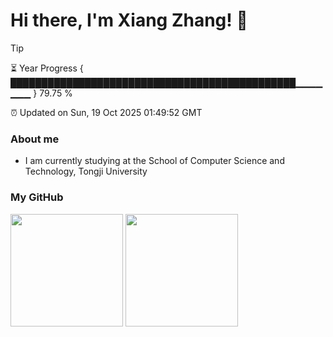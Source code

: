 
<h1>Hi there, I'm Xiang Zhang! 👋</h1>

> [!TIP]
> ⏳ Year Progress { ██████████████████████████████████████████████▁▁▁▁▁▁▁ } 79.75 %
>
> ⏰ Updated on Sun, 19 Oct 2025 01:49:52 GMT

### About me
* I am currently studying at the School of Computer Science and Technology, Tongji University

### My GitHub
<image src="https://github-readme-stats.vercel.app/api?username=Muoow&hide=contribs,prs" style="height: 180px"/>
<image src="https://github-readme-stats.vercel.app/api/top-langs/?username=Muoow&layout=compact&theme=default" style="height: 180px"/>

